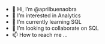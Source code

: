 - 👋 Hi, I’m @aprilbuenaobra
- 👀 I’m interested in Analytics
- 🌱 I’m currently learning SQL
- 💞️ I’m looking to collaborate on SQL
- 📫 How to reach me ...

<!---
aprilbuenaobra/aprilbuenaobra is a ✨ special ✨ repository because its `README.md` (this file) appears on your GitHub profile.
You can click the Preview link to take a look at your changes.
--->
